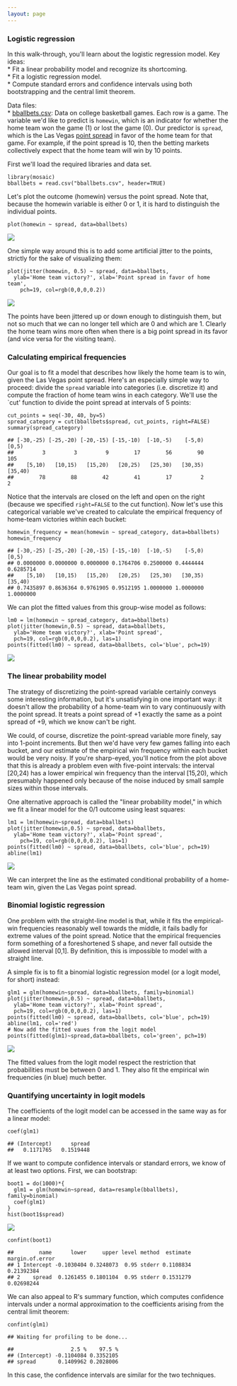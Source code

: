 ```yaml
---
layout: page
---
```


### Logistic regression

In this walk-through, you'll learn about the logistic regression model.
Key ideas:  
\* Fit a linear probability model and recognize its shortcoming.  
\* Fit a logistic regression model.  
\* Compute standard errors and confidence intervals using both
bootstrapping and the central limit theorem.

Data files:  
\* [bballbets.csv](bballbets.csv): Data on college basketball games.
Each row is a game. The variable we'd like to predict is `homewin`,
which is an indicator for whether the home team won the game (1) or lost
the game (0). Our predictor is `spread`, which is the Las Vegas [point
spread](http://en.wikipedia.org/wiki/Spread_betting) in favor of the
home team for that game. For example, if the point spread is 10, then
the betting markets collectively expect that the home team will win by
10 points.

First we'll load the required libraries and data set.

    library(mosaic)
    bballbets = read.csv("bballbets.csv", header=TRUE)

Let's plot the outcome (homewin) versus the point spread. Note that,
because the homewin variable is either 0 or 1, it is hard to distinguish
the individual points.

    plot(homewin ~ spread, data=bballbets)

![](bballbets_files/figure-markdown_strict/unnamed-chunk-2-1.png)

One simple way around this is to add some artificial jitter to the
points, strictly for the sake of visualizing them:

    plot(jitter(homewin, 0.5) ~ spread, data=bballbets,
      ylab='Home team victory?', xlab='Point spread in favor of home team',
        pch=19, col=rgb(0,0,0,0.2))

![](bballbets_files/figure-markdown_strict/unnamed-chunk-3-1.png)

The points have been jittered up or down enough to distinguish them, but
not so much that we can no longer tell which are 0 and which are 1.
Clearly the home team wins more often when there is a big point spread
in its favor (and vice versa for the visiting team).

### Calculating empirical frequencies

Our goal is to fit a model that describes how likely the home team is to
win, given the Las Vegas point spread. Here's an especially simple way
to proceed: divide the `spread` variable into categories (i.e.
discretize it) and compute the fraction of home team wins in each
category. We'll use the \`cut' function to divide the point spread at
intervals of 5 points:

    cut_points = seq(-30, 40, by=5)
    spread_category = cut(bballbets$spread, cut_points, right=FALSE)
    summary(spread_category)

    ## [-30,-25) [-25,-20) [-20,-15) [-15,-10)  [-10,-5)    [-5,0)     [0,5) 
    ##         3         3         9        17        56        90       105 
    ##    [5,10)   [10,15)   [15,20)   [20,25)   [25,30)   [30,35)   [35,40) 
    ##        78        88        42        41        17         2         2

Notice that the intervals are closed on the left and open on the right
(because we specified `right=FALSE` to the cut function). Now let's use
this categorical variable we've created to calculate the empirical
frequency of home-team victories within each bucket:

    homewin_frequency = mean(homewin ~ spread_category, data=bballbets)
    homewin_frequency

    ## [-30,-25) [-25,-20) [-20,-15) [-15,-10)  [-10,-5)    [-5,0)     [0,5) 
    ## 0.0000000 0.0000000 0.0000000 0.1764706 0.2500000 0.4444444 0.6285714 
    ##    [5,10)   [10,15)   [15,20)   [20,25)   [25,30)   [30,35)   [35,40) 
    ## 0.7435897 0.8636364 0.9761905 0.9512195 1.0000000 1.0000000 1.0000000

We can plot the fitted values from this group-wise model as follows:

    lm0 = lm(homewin ~ spread_category, data=bballbets)
    plot(jitter(homewin,0.5) ~ spread, data=bballbets,
      ylab='Home team victory?', xlab='Point spread',
      pch=19, col=rgb(0,0,0,0.2), las=1)
    points(fitted(lm0) ~ spread, data=bballbets, col='blue', pch=19)

![](bballbets_files/figure-markdown_strict/unnamed-chunk-6-1.png)

### The linear probability model

The strategy of discretizing the point-spread variable certainly conveys
some interesting information, but it's unsatisfying in one important
way: it doesn't allow the probability of a home-team win to vary
continuously with the point spread. It treats a point spread of +1
exactly the same as a point spread of +9, which we know can't be right.

We could, of course, discretize the point-spread variable more finely,
say into 1-point increments. But then we'd have very few games falling
into each bucket, and our estimate of the empirical win frequency within
each bucket would be very noisy. If you're sharp-eyed, you'll notice
from the plot above that this is already a problem even with five-point
intervals: the interval [20,24) has a lower empirical win frequency than
the interval [15,20), which presumably happened only because of the
noise induced by small sample sizes within those intervals.

One alternative approach is called the "linear probability model," in
which we fit a linear model for the 0/1 outcome using least squares:

    lm1 = lm(homewin~spread, data=bballbets)
    plot(jitter(homewin,0.5) ~ spread, data=bballbets,
      ylab='Home team victory?', xlab='Point spread',
        pch=19, col=rgb(0,0,0,0.2), las=1)
    points(fitted(lm0) ~ spread, data=bballbets, col='blue', pch=19)
    abline(lm1)

![](bballbets_files/figure-markdown_strict/unnamed-chunk-7-1.png)

We can interpret the line as the estimated conditional probability of a
home-team win, given the Las Vegas point spread.

### Binomial logistic regression

One problem with the straight-line model is that, while it fits the
empirical-win frequencies reasonably well towards the middle, it fails
badly for extreme values of the point spread. Notice that the empirical
frequencies form something of a foreshortened S shape, and never fall
outside the allowed interval [0,1]. By definition, this is impossible to
model with a straight line.

A simple fix is to fit a binomial logistic regression model (or a logit
model, for short) instead:

    glm1 = glm(homewin~spread, data=bballbets, family=binomial)
    plot(jitter(homewin,0.5) ~ spread, data=bballbets,
      ylab='Home team victory?', xlab='Point spread',
      pch=19, col=rgb(0,0,0,0.2), las=1)
    points(fitted(lm0) ~ spread, data=bballbets, col='blue', pch=19)
    abline(lm1, col='red')
    # Now add the fitted vaues from the logit model
    points(fitted(glm1)~spread,data=bballbets, col='green', pch=19)

![](bballbets_files/figure-markdown_strict/unnamed-chunk-8-1.png)

The fitted values from the logit model respect the restriction that
probabilities must be between 0 and 1. They also fit the empirical win
frequencies (in blue) much better.

### Quantifying uncertainty in logit models

The coefficients of the logit model can be accessed in the same way as
for a linear model:

    coef(glm1)

    ## (Intercept)      spread 
    ##   0.1171765   0.1519448

If we want to compute confidence intervals or standard errors, we know
of at least two options. First, we can bootstrap:

    boot1 = do(1000)*{
      glm1 = glm(homewin~spread, data=resample(bballbets), family=binomial)
      coef(glm1)
    }
    hist(boot1$spread)

![](bballbets_files/figure-markdown_strict/unnamed-chunk-10-1.png)

    confint(boot1)

    ##        name      lower     upper level method  estimate margin.of.error
    ## 1 Intercept -0.1030404 0.3248073  0.95 stderr 0.1108834      0.21392384
    ## 2    spread  0.1261455 0.1801104  0.95 stderr 0.1531279      0.02698244

We can also appeal to R's summary function, which computes confidence
intervals under a normal approximation to the coefficients arising from
the central limit theorem:

    confint(glm1)

    ## Waiting for profiling to be done...

    ##                  2.5 %    97.5 %
    ## (Intercept) -0.1104084 0.3352105
    ## spread       0.1409962 0.2028006

In this case, the confidence intervals are similar for the two
techniques.
